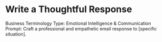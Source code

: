 # Write a Thoughtful Response

Business Terminology Type: Emotional Intelligence & Communication
Prompt: Craft a professional and empathetic email response to [specific situation].